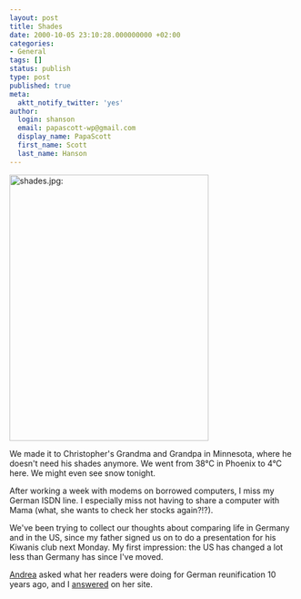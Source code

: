 ```yaml
---
layout: post
title: Shades
date: 2000-10-05 23:10:28.000000000 +02:00
categories:
- General
tags: []
status: publish
type: post
published: true
meta:
  aktt_notify_twitter: 'yes'
author:
  login: shanson
  email: papascott-wp@gmail.com
  display_name: PapaScott
  first_name: Scott
  last_name: Hanson
---
```

<p><img src="https://www.papascott.de/wordpress/wp-content/uploads/2000/10/shades.jpg" height="467" width="350" border="0" alt="shades.jpg: " /></p>
<p>We made it to Christopher's Grandma and Grandpa in Minnesota, where he doesn't need his shades anymore. We went from 38&deg;C in Phoenix to 4&deg;C here. We might even see snow tonight.</p>
<p>After working a week with modems on borrowed computers, I miss my German ISDN line. I especially miss not having to share a computer with Mama (what, she wants to check her stocks again?!?).</p>
<p>We've been trying to collect our thoughts about comparing life in Germany and in the US, since my father signed us on to do a presentation for his Kiwanis club next Monday. My first impression: the US has changed a lot less than Germany has since I've moved.</p>
<p><a href="http://andrea.editthispage.com">Andrea</a> asked what her readers were doing for German reunification 10 years ago, and I <a href="http://andrea.editthispage.com/discuss/msgReader$1281">answered</a> on her site.</p>
